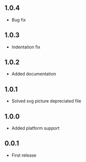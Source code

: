 ## 1.0.4

- Bug fix

## 1.0.3

- Indentation fix

## 1.0.2

- Added documentation

## 1.0.1

- Solved svg picture depreciated file

## 1.0.0

- Added platform support

## 0.0.1

- First release
